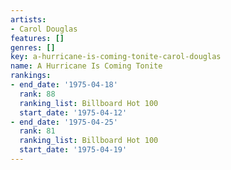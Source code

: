 ```yaml
---
artists:
- Carol Douglas
features: []
genres: []
key: a-hurricane-is-coming-tonite-carol-douglas
name: A Hurricane Is Coming Tonite
rankings:
- end_date: '1975-04-18'
  rank: 88
  ranking_list: Billboard Hot 100
  start_date: '1975-04-12'
- end_date: '1975-04-25'
  rank: 81
  ranking_list: Billboard Hot 100
  start_date: '1975-04-19'
---
```


